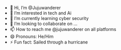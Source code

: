 - 👋 Hi, I’m @Jujuwanderer
- 👀 I’m interested in tech and Ai
- 🌱 I’m currently learning cyber security 
- 💞️ I’m looking to collaborate on ...
- 📫 How to reach me @jujuwanderer on all platforms 
- 😄 Pronouns: He/Him
- ⚡ Fun fact: Sailed through a hurricane 

<!---
Jujuwanderer/Jujuwanderer is a ✨ special ✨ repository because its `README.md` (this file) appears on your GitHub profile.
You can click the Preview link to take a look at your changes.
--->
